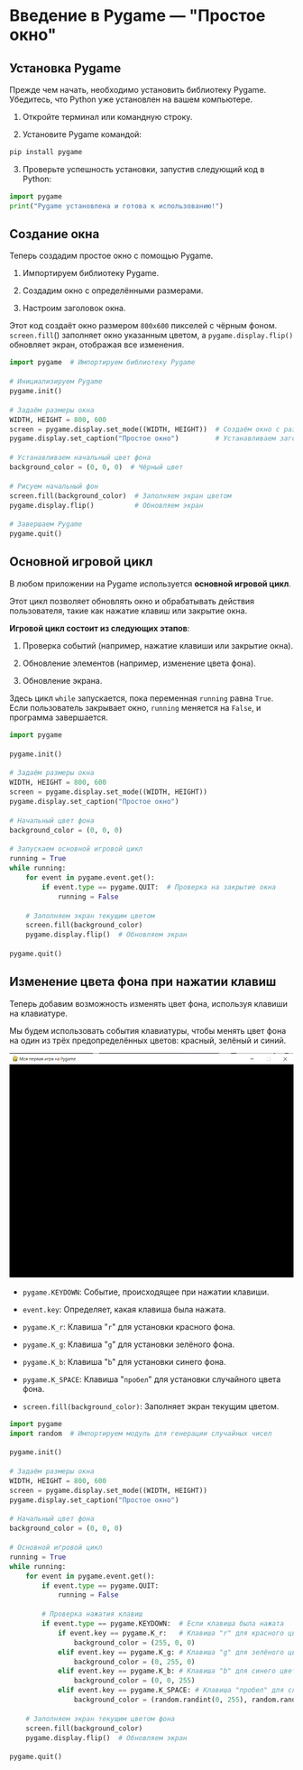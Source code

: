 # Введение в Pygame — "Простое окно"

## Установка Pygame

Прежде чем начать, необходимо установить библиотеку Pygame. Убедитесь, что Python уже установлен на вашем компьютере.

1. Откройте терминал или командную строку.

2. Установите Pygame командой:

```bash
pip install pygame
```

3. Проверьте успешность установки, запустив следующий код в Python:

```python
import pygame
print("Pygame установлена и готова к использованию!")
```

## Создание окна

Теперь создадим простое окно с помощью Pygame.

1. Импортируем библиотеку Pygame.

2. Создадим окно с определёнными размерами.

3. Настроим заголовок окна.

Этот код создаёт окно размером `800x600` пикселей с чёрным фоном. `screen.fill`() заполняет окно указанным цветом, а `pygame.display.flip()` обновляет экран, отображая все изменения.

```python
import pygame  # Импортируем библиотеку Pygame

# Инициализируем Pygame
pygame.init()

# Задаём размеры окна
WIDTH, HEIGHT = 800, 600
screen = pygame.display.set_mode((WIDTH, HEIGHT))  # Создаём окно с размерами 800x600
pygame.display.set_caption("Простое окно")         # Устанавливаем заголовок окна

# Устанавливаем начальный цвет фона
background_color = (0, 0, 0)  # Чёрный цвет

# Рисуем начальный фон
screen.fill(background_color)  # Заполняем экран цветом
pygame.display.flip()          # Обновляем экран

# Завершаем Pygame
pygame.quit()
```

## Основной игровой цикл

В любом приложении на Pygame используется **основной игровой цикл**. 

Этот цикл позволяет обновлять окно и обрабатывать действия пользователя, такие как нажатие клавиш или закрытие окна.

**Игровой цикл состоит из следующих этапов**:

1. Проверка событий (например, нажатие клавиши или закрытие окна).

2. Обновление элементов (например, изменение цвета фона).

3. Обновление экрана.

Здесь цикл `while` запускается, пока переменная `running` равна `True`. Если пользователь закрывает окно, `running` меняется на `False`, и программа завершается.

```python
import pygame

pygame.init()

# Задаём размеры окна
WIDTH, HEIGHT = 800, 600
screen = pygame.display.set_mode((WIDTH, HEIGHT))
pygame.display.set_caption("Простое окно")

# Начальный цвет фона
background_color = (0, 0, 0)

# Запускаем основной игровой цикл
running = True
while running:
    for event in pygame.event.get():
        if event.type == pygame.QUIT:  # Проверка на закрытие окна
            running = False

    # Заполняем экран текущим цветом
    screen.fill(background_color)
    pygame.display.flip()  # Обновляем экран

pygame.quit()
```

## Изменение цвета фона при нажатии клавиш

Теперь добавим возможность изменять цвет фона, используя клавиши на клавиатуре.

Мы будем использовать события клавиатуры, чтобы менять цвет фона на один из трёх предопределённых цветов: красный, зелёный и синий.

<div>
    <img src="images/py-1.png">
</div>

- `pygame.KEYDOWN`: Событие, происходящее при нажатии клавиши.

- `event.key`: Определяет, какая клавиша была нажата.

- `pygame.K_r`: Клавиша "`r`" для установки красного фона.

- `pygame.K_g`: Клавиша "`g`" для установки зелёного фона.

- `pygame.K_b`: Клавиша "`b`" для установки синего фона.

- `pygame.K_SPACE`: Клавиша "`пробел`" для установки случайного цвета фона.

- `screen.fill(background_color)`: Заполняет экран текущим цветом.

```python
import pygame
import random  # Импортируем модуль для генерации случайных чисел

pygame.init()

# Задаём размеры окна
WIDTH, HEIGHT = 800, 600
screen = pygame.display.set_mode((WIDTH, HEIGHT))
pygame.display.set_caption("Простое окно")

# Начальный цвет фона
background_color = (0, 0, 0)

# Основной игровой цикл
running = True
while running:
    for event in pygame.event.get():
        if event.type == pygame.QUIT:
            running = False

        # Проверка нажатия клавиш
        if event.type == pygame.KEYDOWN:  # Если клавиша была нажата
            if event.key == pygame.K_r:   # Клавиша "r" для красного цвета
                background_color = (255, 0, 0)
            elif event.key == pygame.K_g: # Клавиша "g" для зелёного цвета
                background_color = (0, 255, 0)
            elif event.key == pygame.K_b: # Клавиша "b" для синего цвета
                background_color = (0, 0, 255)
            elif event.key == pygame.K_SPACE: # Клавиша "пробел" для случайного цвета
                background_color = (random.randint(0, 255), random.randint(0, 255), random.randint(0, 255))

    # Заполняем экран текущим цветом фона
    screen.fill(background_color)
    pygame.display.flip()  # Обновляем экран

pygame.quit()
```
